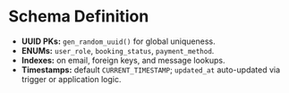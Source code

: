 # Schema Definition

- **UUID PKs:** `gen_random_uuid()` for global uniqueness.
- **ENUMs:** `user_role`, `booking_status`, `payment_method`.
- **Indexes:** on email, foreign keys, and message lookups.
- **Timestamps:** default `CURRENT_TIMESTAMP`; `updated_at` auto-updated via trigger or application logic.
